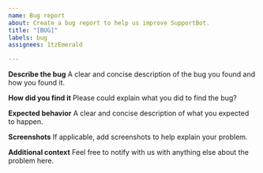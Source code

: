 ```yaml
---
name: Bug report
about: Create a bug report to help us improve SupportBot.
title: "[BUG]"
labels: bug
assignees: 1tzEmerald

---
```


**Describe the bug**
A clear and concise description of the bug you found and how you found it.

**How did you find it**
Please could explain what you did to find the bug?

**Expected behavior**
A clear and concise description of what you expected to happen.

**Screenshots**
If applicable, add screenshots to help explain your problem.

**Additional context**
Feel free to notify with us with anything else about the problem here.
